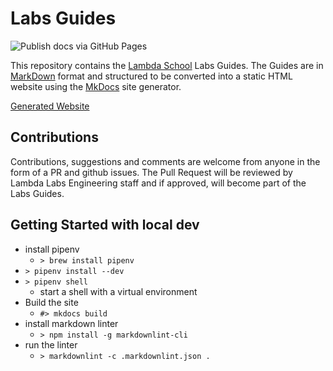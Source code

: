 # Labs Guides

![Publish docs via GitHub Pages](https://github.com/Lambda-School-Labs/labs-guides/workflows/Publish%20docs%20via%20GitHub%20Pages/badge.svg)

This repository contains the [Lambda School](https://lambdaschool.com/) Labs
Guides. The Guides are in [MarkDown](https://daringfireball.net/projects/markdown/)
format and structured to be converted into a static HTML website using the [MkDocs](https://www.mkdocs.org/)
site generator.

[Generated Website](https://lambda-school-labs.github.io/labs-guides/)

## Contributions

Contributions, suggestions and comments are welcome from anyone in the form of a
PR and github issues. The Pull Request will be reviewed by Lambda Labs
Engineering staff and if approved, will become part of the Labs Guides.

## Getting Started with local dev

- install pipenv
    - `> brew install pipenv`
- `> pipenv install --dev`
- `> pipenv shell`
    - start a shell with a virtual environment
- Build the site
    - `#> mkdocs build`
- install markdown linter
    - `> npm install -g markdownlint-cli`
- run the linter
    - `> markdownlint -c .markdownlint.json .`
